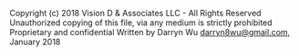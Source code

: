 Copyright (c) 2018 Vision D & Associates LLC - All Rights Reserved
Unauthorized copying of this file, via any medium is strictly prohibited
Proprietary and confidential
Written by Darryn Wu <darryn8wu@gmail.com>, January 2018

